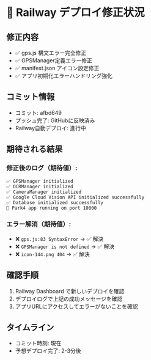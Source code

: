 # 🚀 Railway デプロイ修正状況

## 修正内容
- ✅ gps.js 構文エラー完全修正
- ✅ GPSManager定義エラー修正  
- ✅ manifest.json アイコン設定修正
- ✅ アプリ初期化エラーハンドリング強化

## コミット情報
- コミット: afbd649
- プッシュ完了: GitHubに反映済み
- Railway自動デプロイ: 進行中

## 期待される結果

### 修正後のログ（期待値）:
```
✅ GPSManager initialized
✅ OCRManager initialized  
✅ CameraManager initialized
✅ Google Cloud Vision API initialized successfully
✅ Database initialized successfully
🚀 Park4 app running on port 10000
```

### エラー解消（期待値）:
- ❌ `gps.js:83 SyntaxError` → ✅ 解決
- ❌ `GPSManager is not defined` → ✅ 解決  
- ❌ `icon-144.png 404` → ✅ 解決

## 確認手順
1. Railway Dashboard で新しいデプロイを確認
2. デプロイログで上記の成功メッセージを確認
3. アプリURLにアクセスしてエラーがないことを確認

## タイムライン
- コミット時刻: 現在
- 予想デプロイ完了: 2-3分後